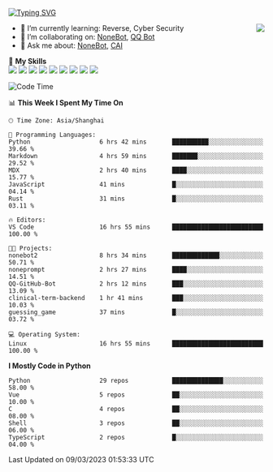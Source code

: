 [![Typing SVG](https://readme-typing-svg.herokuapp.com?size=25&duration=2500&color=8C43EA&vCenter=true&width=200&height=40&lines=Hi+there+%F0%9F%91%8B%F0%9F%8F%BB;I'm+yanyongyu)](https://git.io/typing-svg)

<a href="#">
  <img align="right" src="https://github-readme-stats.vercel.app/api?username=yanyongyu&count_private=true&show_icons=true&bg_color=15,f2f7fd,E0EAFC" />
</a>

- 🌱 I’m currently learning: Reverse, Cyber Security
- 👯 I’m collaborating on: [NoneBot](https://github.com/nonebot), [QQ Bot](https://github.com/Mrs4s/go-cqhttp)
- 💬 Ask me about: [NoneBot](https://github.com/nonebot), [CAI](https://github.com/cscs181/CAI)

🌟 **My Skills**  
![](https://img.shields.io/badge/-Python-3e74a2?style=flat-square&logo=Python&logoColor=fff)
![](https://img.shields.io/badge/-Node.js-339933?style=flat-square&logo=Node.js&logoColor=fff)
![](https://img.shields.io/badge/-Vue-4fc08d?style=flat-square&logo=Vue.js&logoColor=fff)
![](https://img.shields.io/badge/-React-2d98ce?style=flat-square&logo=React&logoColor=fff)
![](https://img.shields.io/badge/-Docker-2496ED?style=flat-square&logo=Docker&logoColor=fff)
![](https://img.shields.io/badge/-Linux-000000?style=flat-square&logo=Linux&logoColor=fff)
![](https://img.shields.io/badge/-MySQL-4479A1?style=flat-square&logo=MySQL&logoColor=fff)
![](https://img.shields.io/badge/-Redis-DC382D?style=flat-square&logo=Redis&logoColor=fff)
![](https://img.shields.io/badge/-MongoDB-47A248?style=flat-square&logo=MongoDB&logoColor=fff)

<!--START_SECTION:waka-->
![Code Time](http://img.shields.io/badge/Code%20Time-3%2C865%20hrs%2040%20mins-blue)

📊 **This Week I Spent My Time On** 

```text
🕑︎ Time Zone: Asia/Shanghai

💬 Programming Languages: 
Python                   6 hrs 42 mins       ██████████░░░░░░░░░░░░░░░   39.66 % 
Markdown                 4 hrs 59 mins       ███████░░░░░░░░░░░░░░░░░░   29.52 % 
MDX                      2 hrs 40 mins       ████░░░░░░░░░░░░░░░░░░░░░   15.77 % 
JavaScript               41 mins             █░░░░░░░░░░░░░░░░░░░░░░░░   04.14 % 
Rust                     31 mins             █░░░░░░░░░░░░░░░░░░░░░░░░   03.11 % 

🔥 Editors: 
VS Code                  16 hrs 55 mins      █████████████████████████   100.00 % 

🐱‍💻 Projects: 
nonebot2                 8 hrs 34 mins       █████████████░░░░░░░░░░░░   50.71 % 
noneprompt               2 hrs 27 mins       ████░░░░░░░░░░░░░░░░░░░░░   14.51 % 
QQ-GitHub-Bot            2 hrs 12 mins       ███░░░░░░░░░░░░░░░░░░░░░░   13.09 % 
clinical-term-backend    1 hr 41 mins        ███░░░░░░░░░░░░░░░░░░░░░░   10.03 % 
guessing_game            37 mins             █░░░░░░░░░░░░░░░░░░░░░░░░   03.72 % 

💻 Operating System: 
Linux                    16 hrs 55 mins      █████████████████████████   100.00 % 
```

**I Mostly Code in Python** 

```text
Python                   29 repos            ██████████████░░░░░░░░░░░   58.00 % 
Vue                      5 repos             ██░░░░░░░░░░░░░░░░░░░░░░░   10.00 % 
C                        4 repos             ██░░░░░░░░░░░░░░░░░░░░░░░   08.00 % 
Shell                    3 repos             ██░░░░░░░░░░░░░░░░░░░░░░░   06.00 % 
TypeScript               2 repos             █░░░░░░░░░░░░░░░░░░░░░░░░   04.00 % 
```




 Last Updated on 09/03/2023 01:53:33 UTC
<!--END_SECTION:waka-->
